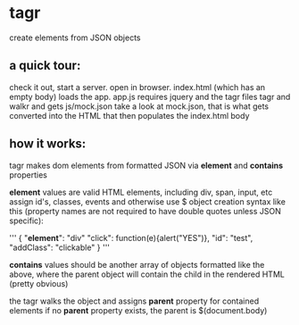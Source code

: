 tagr
====

create elements from JSON objects

a quick tour:
-------------

check it out, start a server. open in browser. index.html (which has an empty body) loads the app.
app.js requires jquery and the tagr files tagr and walkr and gets js/mock.json
take a look at mock.json, that is what gets converted into the HTML that then populates the index.html body

how it works:
-------------

tagr makes dom elements from formatted JSON via __element__ and __contains__ properties

__element__ values are valid HTML elements, including div, span, input, etc
assign id's, classes, events and otherwise use $ object creation syntax like this
(property names are not required to have double quotes unless JSON specific):

'''
{
  "__element__": "div"
  "click": function(e){alert("YES")},
  "id": "test",
  "addClass": "clickable"
}
'''

__contains__ values should be another array of objects formatted like the above, where
the parent object will contain the child in the rendered HTML (pretty obvious)


the tagr walks the object and assigns __parent__ property for contained elements
if no __parent__ property exists, the parent is $(document.body)